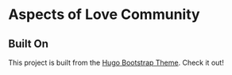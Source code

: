 # Aspects of Love Community

## Built On

This project is built from the [Hugo Bootstrap Theme](https://github.com/razonyang/hugo-theme-bootstrap). Check it out!
